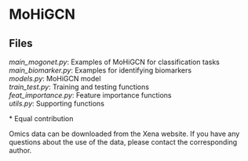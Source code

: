 # MoHiGCN

## Files
*main_mogonet.py*: Examples of MoHiGCN for classification tasks\
*main_biomarker.py*: Examples for identifying biomarkers\
*models.py*: MoHiGCN model\
*train_test.py*: Training and testing functions\
*feat_importance.py*: Feature importance functions\
*utils.py*: Supporting functions    

\* Equal contribution

Omics data can be downloaded from the Xena website. If you have any questions about the use of the data, please contact the corresponding author.
